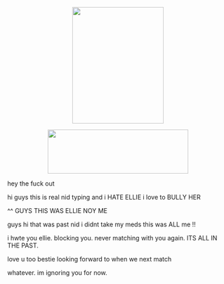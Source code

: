 <p align="center">
  <img width="208" height="265" src="https://files.catbox.moe/r46ivk.png">
</p>

<p align="center">
  <img width="320" height="100" src="https://spotify-github-profile.kittinanx.com/api/view?uid=mhx3obk47u7fomxlkrbs95dvq&cover_image=true&theme=novatorem&show_offline=false&background_color=555f53&interchange=false&bar_color=6bb36b&bar_color_cover=false)](https://github.com/kittinan/spotify-github-profile)">

hey the fuck out

hi guys this is real nid typing and i HATE ELLIE i love to BULLY HER

^^ GUYS THIS WAS ELLIE NOY ME

guys hi that was past nid i didnt take my meds this was ALL me !!

i hwte you ellie. blocking you. never matching with you again. ITS ALL IN THE PAST.

love u too bestie looking forward to when we next match 

whatever. im ignoring you for now.
